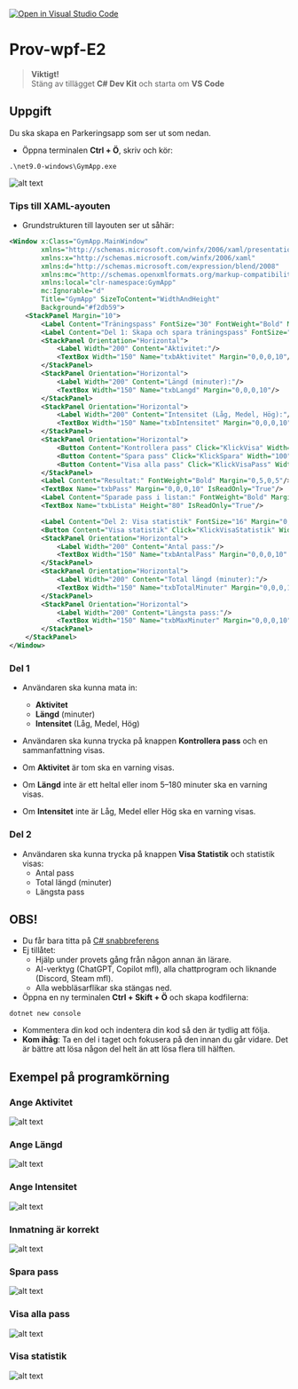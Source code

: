 [![Open in Visual Studio Code](https://classroom.github.com/assets/open-in-vscode-2e0aaae1b6195c2367325f4f02e2d04e9abb55f0b24a779b69b11b9e10269abc.svg)](https://classroom.github.com/online_ide?assignment_repo_id=19688535&assignment_repo_type=AssignmentRepo)
# Prov-wpf-E2

> **Viktigt!**  
> Stäng av tillägget **C# Dev Kit** och starta om **VS Code**

## Uppgift

Du ska skapa en Parkeringsapp som ser ut som nedan.

* Öppna terminalen **Ctrl + Ö**, skriv och kör:
```shell
.\net9.0-windows\GymApp.exe
```
![alt text](.gitbook/assets/image.png)

### Tips till XAML-ayouten

* Grundstrukturen till layouten ser ut såhär:

```xml
<Window x:Class="GymApp.MainWindow"
        xmlns="http://schemas.microsoft.com/winfx/2006/xaml/presentation"
        xmlns:x="http://schemas.microsoft.com/winfx/2006/xaml"
        xmlns:d="http://schemas.microsoft.com/expression/blend/2008"
        xmlns:mc="http://schemas.openxmlformats.org/markup-compatibility/2006"
        xmlns:local="clr-namespace:GymApp"
        mc:Ignorable="d"
        Title="GymApp" SizeToContent="WidthAndHeight"
        Background="#f2db59">
    <StackPanel Margin="10">
        <Label Content="Träningspass" FontSize="30" FontWeight="Bold" Margin="0,0,0,10"/>
        <Label Content="Del 1: Skapa och spara träningspass" FontSize="16" Margin="0,0,0,10"/>
        <StackPanel Orientation="Horizontal">
            <Label Width="200" Content="Aktivitet:"/>
            <TextBox Width="150" Name="txbAktivitet" Margin="0,0,0,10"/>
        </StackPanel>
        <StackPanel Orientation="Horizontal">
            <Label Width="200" Content="Längd (minuter):"/>
            <TextBox Width="150" Name="txbLangd" Margin="0,0,0,10"/>
        </StackPanel>
        <StackPanel Orientation="Horizontal">
            <Label Width="200" Content="Intensitet (Låg, Medel, Hög):"/>
            <TextBox Width="150" Name="txbIntensitet" Margin="0,0,0,10"/>
        </StackPanel>
        <StackPanel Orientation="Horizontal">
            <Button Content="Kontrollera pass" Click="KlickVisa" Width="100" Margin="5" Padding="5"/>
            <Button Content="Spara pass" Click="KlickSpara" Width="100" Margin="5" Padding="5"/>
            <Button Content="Visa alla pass" Click="KlickVisaPass" Width="120" Margin="5" Padding="5"/>
        </StackPanel>
        <Label Content="Resultat:" FontWeight="Bold" Margin="0,5,0,5"/>
        <TextBox Name="txbPass" Margin="0,0,0,10" IsReadOnly="True"/>
        <Label Content="Sparade pass i listan:" FontWeight="Bold" Margin="0,5,0,5"/>
        <TextBox Name="txbLista" Height="80" IsReadOnly="True"/>

        <Label Content="Del 2: Visa statistik" FontSize="16" Margin="0,20,0,10"/>
        <Button Content="Visa statistik" Click="KlickVisaStatistik" Width="120" Margin="5" Padding="5" HorizontalAlignment="Left"/>
        <StackPanel Orientation="Horizontal">
            <Label Width="200" Content="Antal pass:"/>
            <TextBox Width="150" Name="txbAntalPass" Margin="0,0,0,10" IsReadOnly="True"/>
        </StackPanel>
        <StackPanel Orientation="Horizontal">
            <Label Width="200" Content="Total längd (minuter):"/>
            <TextBox Width="150" Name="txbTotalMinuter" Margin="0,0,0,10" IsReadOnly="True"/>
        </StackPanel>
        <StackPanel Orientation="Horizontal">
            <Label Width="200" Content="Längsta pass:"/>
            <TextBox Width="150" Name="txbMaxMinuter" Margin="0,0,0,10" IsReadOnly="True"/>
        </StackPanel>
    </StackPanel>
</Window>
```

### Del 1
* Användaren ska kunna mata in:
  * **Aktivitet**
  * **Längd** (minuter)
  * **Intensitet** (Låg, Medel, Hög)
* Användaren ska kunna trycka på knappen **Kontrollera pass** och en sammanfattning visas.

* Om **Aktivitet** är tom ska en varning visas.
* Om **Längd** inte är ett heltal eller inom 5–180 minuter ska en varning visas.
* Om **Intensitet** inte är Låg, Medel eller Hög ska en varning visas.

### Del 2
* Användaren ska kunna trycka på knappen **Visa Statistik** och statistik visas:
  * Antal pass
  * Total längd (minuter)
  * Längsta pass

## OBS!
* Du får bara titta på [C# snabbreferens](https://csharp.progdocs.se/lathund-wpf)
* Ej tillåtet: 
  * Hjälp under provets gång från någon annan än lärare.  
  * AI-verktyg (ChatGPT, Copilot mfl), alla chattprogram och liknande (Discord, Steam mfl). 
  * Alla webbläsarflikar ska stängas ned.
* Öppna en ny terminalen **Ctrl + Skift + Ö** och skapa kodfilerna: 
```shell
dotnet new console
```
* Kommentera din kod och indentera din kod så den är tydlig att följa.
* **Kom ihåg**: Ta en del i taget och fokusera på den innan du går vidare. Det är bättre att lösa någon del helt än att lösa flera till hälften.

## Exempel på programkörning

### Ange Aktivitet

![alt text](.gitbook/assets/image-1.png)

### Ange Längd

![alt text](.gitbook/assets/image-2.png)

### Ange Intensitet

![alt text](.gitbook/assets/image-3.png)

### Inmatning är korrekt

![alt text](.gitbook/assets/image-4.png)

### Spara pass

![alt text](.gitbook/assets/image-5.png)

### Visa alla pass

![alt text](.gitbook/assets/image-6.png)

### Visa statistik

![alt text](.gitbook/assets/image-7.png)